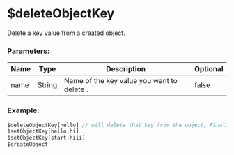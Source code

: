 # $deleteObjectKey
Delete a key value from a created object.

### Parameters:
| Name      | Type                | Description                        | Optional |
| --------- | ------------------- | ---------------------------------- | -------- |
| name | String              | Name of the key value you want to delete . | false |

### Example:
```js
$deleteObjectKey[hello] // will delete that key from the object, Final: { start: 'hiii' }
$setObjectKey[hello;hi]
$setObjectKey[start;hiii]
$createObject
```
